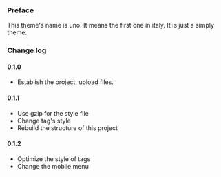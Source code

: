 ### Preface
This theme's name is uno. It means the first one in italy. It is just a simply theme. 

### Change log
#### 0.1.0
- Establish the project, upload files.

#### 0.1.1
- Use gzip for the style file
- Change tag's style
- Rebuild the structure of this project

#### 0.1.2
- Optimize the style of tags
- Change the mobile menu